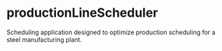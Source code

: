 # productionLineScheduler
Scheduling application designed to optimize production scheduling for a steel manufacturing plant.
